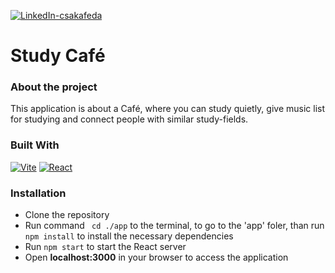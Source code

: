 [![LinkedIn-csakafeda][linkedin-shield-csakafeda]][linkedin-url-csakafeda]

# Study Café

### About the project

This application is about a Café, where you can study quietly, give music list for studying and connect people with similar study-fields.

### Built With

[![Vite][Vite-badge]][Vite-url]
[![React][React.js]][React-url]

### Installation

- Clone the repository
- Run command ``` cd ./app``` to the terminal, to go to the 'app' foler, than run ```npm install``` to install the necessary dependencies
- Run ```npm start``` to start the React server
- Open **localhost:3000** in your browser to access the application

[linkedin-shield-csakafeda]: https://img.shields.io/badge/-Feodóra%20Bakó-black.svg?style=for-the-badge&logo=linkedin&colorB=555
[linkedin-url-csakafeda]: https://www.linkedin.com/in/feodorabako/
[React.js]: https://img.shields.io/badge/React-20232A?style=for-the-badge&logo=react
[React-url]: https://reactjs.org/
[Vite-badge]: https://img.shields.io/badge/Vite-20232A?style=for-the-badge&logo=vite
[Vite-url]: https://vitejs.dev/
